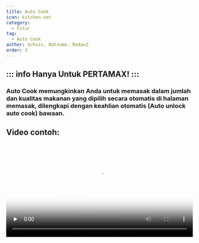 ```yaml
---
title: Auto Cook
icon: kitchen-set
category:
  - Fitur
tag:
  - Auto Cook
author: Schvis, Natsume, RodanZ
order: 3
---
```

::: info Hanya Untuk PERTAMAX!
:::
---
### Auto Cook memungkinkan Anda untuk memasak dalam jumlah dan kualitas makanan yang dipilih secara otomatis di halaman memasak, dilengkapi dengan keahlian otomatis (Auto unlock auto cook) bawaan.

## Video contoh:

<video controls preload="none" width="100%" poster="https://nextcloud.atruicardona.xyz/s/s7cSiMAtmdLZAqx/preview"><source src="https://nextcloud.atruicardona.xyz/s/s7cSiMAtmdLZAqx/download" type="video/mp4"></video>